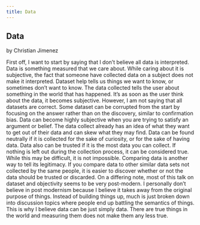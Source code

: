 ```yaml
---
title: Data
---
```

## Data
by Christian Jimenez


First off, I want to start by saying that I don’t believe all data is interpreted. Data is something measured that we care about. While caring about it is subjective, the fact that someone have collected data on a subject does not make it interpreted. Dataset help tells us things we want to know, or sometimes don’t want to know. The data collected tells the user about something in the world that has happened. It’s as soon as the user think about the data, it becomes subjective. However, I am not saying that all datasets are correct. Some dataset can be corrupted from the start by focusing on the answer rather than on the discovery, similar to confirmation bias. Data can become highly subjective when you are trying to satisfy an argument or belief. The data collect already has an idea of what they want to get out of their data and can skew what they may find. Data can be found neutrally if it is collected for the sake of curiosity, or for the sake of having data. Data also can be trusted if it is the most data you can collect. If nothing is left out during the collection process, it can be considered true. While this may be difficult, it is not impossible. Comparing data is another way to tell its legitimacy. If you compare data to other similar data sets not collected by the same people, it is easier to discover whether or not the data should be trusted or discarded. On a differing note, most of this talk on dataset and objectivity seems to be very post-modern. I personally don’t believe in post modernism because I believe it takes away from the original purpose of things. Instead of building things up, much is just broken down into discussion topics where people end up battling the semantics of things. This is why I believe data can be just simply data. There are true things in the world and measuring them does not make them any less true.
